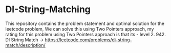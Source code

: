 # DI-String-Matching
This repository contains the problem statement and optimal solution for the leetcode problem,
We can solve this using Two Pointers approach, 
my rating for this problem using Two Pointers approach is that its - level 2.
942. DI String Match -> https://leetcode.com/problems/di-string-match/description/
